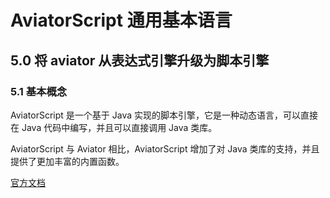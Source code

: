 # AviatorScript 通用基本语言

## 5.0 将 aviator 从表达式引擎升级为脚本引擎

### 5.1 基本概念

AviatorScript 是一个基于 Java 实现的脚本引擎，它是一种动态语言，可以直接在 Java 代码中编写，并且可以直接调用 Java 类库。

AviatorScript 与 Aviator 相比，AviatorScript 增加了对 Java 类库的支持，并且提供了更加丰富的内置函数。

[官方文档](https://www.yuque.com/boyan-avfmj/aviatorscript/cpow90)

